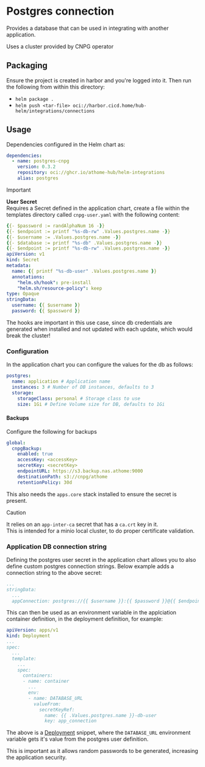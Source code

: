 # Postgres connection 

Provides a database that can be used in integrating with another application.

Uses a cluster provided by CNPG operator  

## Packaging

Ensure the project is created in harbor and you're logged into it. Then run the following from within this directory:

- `helm package .`
- `helm push <tar-file> oci://harbor.cicd.home/hub-helm/integrations/connections`

## Usage

Dependencies configured in the Helm chart as:

```yaml
dependencies:
  - name: postgres-cnpg
    version: 0.3.2
    repository: oci://ghcr.io/athome-hub/helm-integrations
    alias: postgres
```

> [!IMPORTANT]  
> **User Secret**  
> Requires a Secret defined in the application chart,
> create a file within the templates directory called `cnpg-user.yaml` with the following content:
> ```yaml
> {{- $password := randAlphaNum 16 -}}
> {{- $endpoint := printf "%s-db-rw" .Values.postgres.name -}}
> {{- $username := .Values.postgres.name -}}
> {{- $database := printf "%s-db" .Values.postgres.name -}}
> {{- $endpoint := printf "%s-db-rw" .Values.postgres.name -}}
> apiVersion: v1
> kind: Secret
> metadata:
>   name: {{ printf "%s-db-user" .Values.postgres.name }}
>   annotations:
>     "helm.sh/hook": pre-install
>     "helm.sh/resource-policy": keep
> type: Opaque
> stringData:
>   username: {{ $username }}
>   password: {{ $password }}
> ```
> The hooks are important in this use case, since db credentials are generated when installed and not updated with each update, which would break the cluster!  

### Configuration

In the application chart you can configure the values for the db as follows:

```yaml
postgres:
  name: application # Application name
  instances: 3 # Number of DB instances, defaults to 3
  storage:
    storageClass: personal # Storage class to use
    size: 1Gi # Define Volume size for DB, defaults to 1Gi
```

#### Backups

Configure the following for backups

```yaml
global:
  cnpgBackup:
    enabled: true
    accessKey: <accessKey>
    secretKey: <secretKey>
    endpointURL: https://s3.backup.nas.athome:9000
    destinationPath: s3://cnpg/athome
    retentionPolicy: 30d
```

This also needs the `apps.core` stack installed to ensure the secret is present.  

> [!CAUTION]  
> It relies on an `app-inter-ca` secret that has a `ca.crt` key in it.  
> This is intended for a minio local cluster, to do proper certificate validation. 

### Application DB connection string

Defining the postgres user secret in the application chart allows you to also define custom postgres connection strings. Below example adds a connection string to the above secret: 

```yaml
...
stringData:
  ...
  appConnection: postgres://{{ $username }}:{{ $password }}@{{ $endpoint }}:5432/{{ $database }}
```

This can then be used as an environment variable in the applciation container definition, in the deployment definition, for example:

```yaml
apiVersion: apps/v1
kind: Deployment
...
spec:
  ...
  template:
    ...
    spec:
      containers:
      - name: container
        ...
        env:
        - name: DATABASE_URL
          valueFrom:
            secretKeyRef:
              name: {{ .Values.postgres.name }}-db-user
              key: app_connection
```

The above is a [Deployment](https://kubernetes.io/docs/concepts/workloads/controllers/deployment/) snippet, where the `DATABASE_URL` environment variable gets it's value from the postgres user definition.

This is important as it allows random passwords to be generated, increasing the application security.

